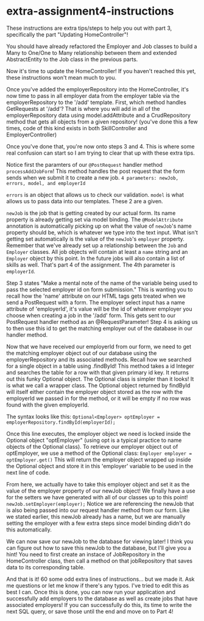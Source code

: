 # extra-assignment4-instructions

These instructions are extra tips/steps to help you out with part 3, 
specifically the part "Updating HomeController"!
 
You should have already refactored the Employer and Job classes to build a Many to One/One to Many
relationship between them and extended AbstractEntity to the Job class in the previous parts.

Now it's time to update the HomeController!
If you haven't reached this yet, these instructions won't mean much to you.

Once you've added the employerRepository into the HomeController, it's now time to pass in all
employer data from the employer table via the employerRepository to the '/add' template. First, which method
handles GetRequests at '/add'? That is where you will add in all of the employerRepository data using model.addAttribute
and a CrudRepository method that gets all objects from a given repository! (you've done this a few times, code of this kind
exists in both SkillController and EmployerController)

Once you've done that, you're now onto steps 3 and 4. This is where some real confusion can start so I am trying
to clear that up with these extra tips.

Notice first the paramters of our ```@PostRequest``` handler method ```processAddJobForm```!
This method handles the post request that the form sends when we submit it to create a new job.
```4 parameters: newJob, errors, model, and employerId```

```errors``` is an object that allows us to check our validation.
```model``` is what allows us to pass data into our templates.
These 2 are a given.

```newJob``` is the job that is getting created by our actual form.
Its name property is already getting set via model binding. The ```@ModelAttribute``` annotation is automatically picking up on what the value
of ```newJob```'s name property should be, which is whatever we type into the text input. What isn't getting set automatically is the value of
the ```newJob```'s ```employer``` property. Remember that we've already set up a relationship between the ```Job``` and ```Employer``` classes. All job objects will 
contain at least a ```name``` string and an ```Employer``` object by this point. In the future jobs will also contain a list of skills as well. That's part 4
of the assignment. The 4th parameter is ```employerId```.

Step 3 states "Make a mental note of the name of the variable being used to pass the selected employer id on form submission."
This is wanting you to recall how the 'name' attribute on our HTML tags gets treated when we
send a PostRequest with a form. The employer select input has a name attribute of 'employerId', it's value will be the id of 
whatever employer you choose when creating a job in the '/add' form. This gets sent to our PostRequest handler method as an
@RequestParameter! Step 4 is asking us to then use this id to get the matching employer out of the database in our handler method.

Now that we have received our employerId from our form, we need to get the matching employer object out of our database using the 
employerRepository and its associated methods. Recall how we searched for a single object in a table using .findById! This method takes a
id Integer and searches the table for a row with that given primary id key. It returns out this funky Optional object. The Optional class
is simpler than it looks! It is what we call a wrapper class. The Optional object returned by findById will itself either contain the employer
object stored as the row with the employerId we passed in for the method, or it will be empty if no row was found with the given employerId.

The syntax looks like this:
```Optional<Employer> optEmployer = employerRepository.findById(employerId);```

Once this line executes, the employer object we need is locked inside the Optional object "optEmployer" (using opt is a typical practice to name
objects of the Optional class). To retrieve our employer object out of optEmployer, we use a method of the Optional class:
```Employer employer = optEmployer.get()```
This will return the employer object wrapped up inside the Optional object and store it in this 'employer' variable to be used in the next
line of code.

From here, we actually have to take this employer object and set it as the value of the employer property of our newJob object!
We finally have a use for the setters we have generated with all of our classes up to this point!
```newJob.setEmployer(employer);```
Notice we are referencing the newJob that is also being passed into our request handler method from our form. Like we stated earlier, this
newJob already has a name, but we are manually setting the employer with a few extra steps since model binding didn't do this automatically.

We can now save our newJob to the database for viewing later! I think you can figure out how to save this newJob to the database, but I'll 
give you a hint! You need to first create an instace of JobRepository in the HomeController class, then call a method on that jobRepository
that saves data to its corresponding table.

And that is it! 60 some odd extra lines of instructions... but we made it. Ask me questions or let me know if there's any typos. I've tried
to edit this as best I can. Once this is done, you can now run your application and successfully add employers to the database as well as
create jobs that have associated employers! If you can successfully do this, its time to write the next SQL query, or save those until the end
and move on to Part 4! 



